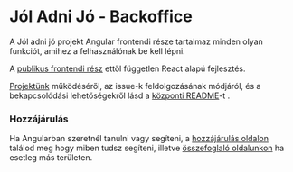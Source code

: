 # Jól Adni Jó - Backoffice

A Jól adni jó projekt Angular frontendi része tartalmaz minden olyan funkciót, amihez a felhasználónak be kell lépni.

A [publikus frontendi rész](https://github.com/joladnijo/joladnijo-webapp) ettől független React alapú fejlesztés.

[Projektünk](https://github.com/joladnijo/joladnijo-docs) működéséről, az issue-k feldolgozásának módjáról, és a
bekapcsolódási lehetőségekről lásd
a [központi README](https://github.com/joladnijo/joladnijo-docs/blob/main/README.md#hogyan-seg%C3%ADthetsz---m%C5%B1k%C3%B6d%C3%A9s%C3%BCnk)-t
.

### Hozzájárulás

Ha Angularban szeretnél tanulni vagy segíteni, a [hozzájárulás oldalon](./docs/contributing.md) találod meg hogy miben
tudsz segíteni, illetve [összefoglaló oldalunkon](https://github.com/joladnijo/joladnijo-docs) ha esetleg más területen.
